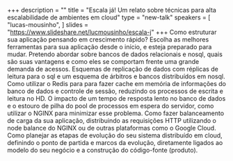 +++
description = ""
title = "Escala já! Um relato sobre técnicas para alta escalabilidade de ambientes em cloud"
type = "new-talk"
speakers = [
        "lucas-mousinho",
]
slides = "https://www.slideshare.net/lucmousinho/escala-j"
+++
Como estruturar sua aplicação pensando em crescimento rápido? Escolha as melhores ferramentas para sua aplicação desde o início, e esteja preparado para mudar. Pretendo abordar sobre bancos de dados relacionais e nosql, quais são suas vantagens e como eles se comportam frente uma grande demanda de acessos. Esquemas de replicação de dados com réplicas de leitura para o sql e um esquema de árbitros e bancos distribuídos em nosql. Como utilizar o Redis para para fazer cache em memória de informações do banco de dados e controle de sessão, reduzindo os processos de escrita e leitura no HD. O impacto de um tempo de resposta lento no banco de dados e o estouro de pilha do pool de processos em espera do servidor, como utilizar o NGINX para minimizar esse problema. Como fazer balanceamento de carga da sua aplicação, distribuindo as requisições HTTP utilizando o node balance do NGINX ou de outras plataformas como o Google Cloud. Como planejar as etapas de evolução do seu sistema distribuído em cloud, definindo o ponto de partida e marcos da evolução, diretamente ligados ao modelo do seu negócio e a construção do código-fonte (produto).